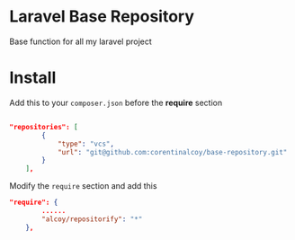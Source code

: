# Laravel Base Repository

Base function for all my laravel project

# Install 
Add this to your `composer.json` before the **require** section 
```json

"repositories": [
        {
            "type": "vcs",
            "url": "git@github.com:corentinalcoy/base-repository.git"
        }
    ],
```
Modify the `require` section and add this
```json
"require": {
        ......
        "alcoy/repositorify": "*"
    },
```
